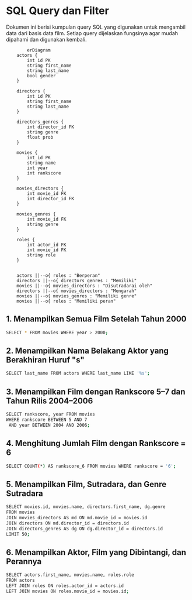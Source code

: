 # SQL Query dan Filter

Dokumen ini berisi kumpulan query SQL yang digunakan untuk mengambil data dari basis data film. Setiap query dijelaskan fungsinya agar mudah dipahami dan digunakan kembali.

```mermaid
        erDiagram
    actors {
        int id PK
        string first_name
        string last_name
        bool gender
    }

    directors {
        int id PK
        string first_name
        string last_name
    }

    directors_genres {
        int director_id FK
        string genre
        float prob
    }

    movies {
        int id PK
        string name
        int year
        int rankscore
    }

    movies_directors {
        int movie_id FK
        int director_id FK
    }

    movies_genres {
        int movie_id FK
        string genre
    }

    roles {
        int actor_id FK
        int movie_id FK
        string role
    }


    actors ||--o{ roles : "Berperan"
    directors ||--o{ directors_genres : "Memiliki"
    movies ||--o{ movies_directors : "Disutradarai oleh"
    directors ||--o{ movies_directors : "Mengarah"
    movies ||--o{ movies_genres : "Memiliki genre"
    movies ||--o{ roles : "Memiliki peran"
```

## 1. Menampilkan Semua Film Setelah Tahun 2000
```bash
SELECT * FROM movies WHERE year > 2000;
```
## 2. Menampilkan Nama Belakang Aktor yang Berakhiran Huruf "s"
```bash
SELECT last_name FROM actors WHERE last_name LIKE '%s';
```

 ## 3. Menampilkan Film dengan Rankscore 5–7 dan Tahun Rilis 2004–2006
 ```bash
SELECT rankscore, year FROM movies 
WHERE rankscore BETWEEN 5 AND 7 
  AND year BETWEEN 2004 AND 2006;
  ```

## 4. Menghitung Jumlah Film dengan Rankscore = 6
```bash
SELECT COUNT(*) AS rankscore_6 FROM movies WHERE rankscore = '6';
```

## 5. Menampilkan Film, Sutradara, dan Genre Sutradara
```bash
SELECT movies.id, movies.name, directors.first_name, dg.genre 
FROM movies
JOIN movies_directors AS md ON md.movie_id = movies.id 
JOIN directors ON md.director_id = directors.id
JOIN directors_genres AS dg ON dg.director_id = directors.id 
LIMIT 50;
```

## 6. Menampilkan Aktor, Film yang Dibintangi, dan Perannya

``` bash
SELECT actors.first_name, movies.name, roles.role 
FROM actors
LEFT JOIN roles ON roles.actor_id = actors.id 
LEFT JOIN movies ON roles.movie_id = movies.id;
```

